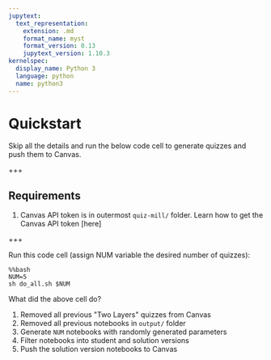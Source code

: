 ```yaml
---
jupytext:
  text_representation:
    extension: .md
    format_name: myst
    format_version: 0.13
    jupytext_version: 1.10.3
kernelspec:
  display_name: Python 3
  language: python
  name: python3
---
```


# Quickstart
Skip all the details and run the below code cell to generate quizzes and push them to Canvas.

+++

## Requirements
1. Canvas API token is in outermost `quiz-mill/` folder. Learn how to get the Canvas API token [here]

+++

Run this code cell (assign NUM variable the desired number of quizzes):

```{code-cell} ipython3
%%bash
NUM=5
sh do_all.sh $NUM 
```

What did the above cell do?
1. Removed all previous "Two Layers" quizzes from Canvas
2. Removed all previous notebooks in `output/` folder
3. Generate `NUM` notebooks with randomly generated parameters
4. Filter notebooks into student and solution versions
5. Push the solution version notebooks to Canvas
